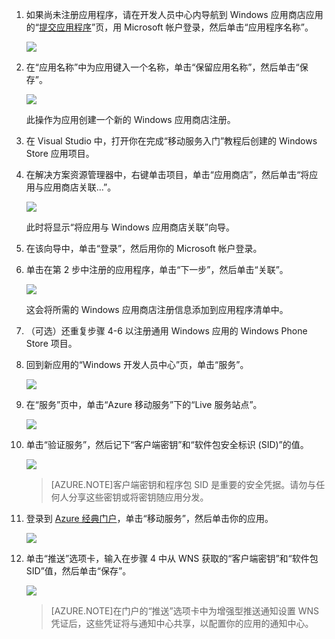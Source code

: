 

1. 如果尚未注册应用程序，请在开发人员中心内导航到 Windows 应用商店应用的“[提交应用程序]”页，用 Microsoft 帐户登录，然后单击“应用程序名称”。

   	![](./media/mobile-services-dotnet-backend-notification-hubs-register-windows-store-app/mobile-services-submit-win8-app.png)

2. 在“应用名称”中为应用键入一个名称，单击“保留应用名称”，然后单击“保存”。

   	![](./media/mobile-services-dotnet-backend-notification-hubs-register-windows-store-app/mobile-services-win8-app-name.png)

   	此操作为应用创建一个新的 Windows 应用商店注册。

3. 在 Visual Studio 中，打开你在完成“移动服务入门”教程后创建的 Windows Store 应用项目。

4. 在解决方案资源管理器中，右键单击项目，单击“应用商店”，然后单击“将应用与应用商店关联...”。

  	![](./media/mobile-services-dotnet-backend-notification-hubs-register-windows-store-app/mobile-services-store-association.png)

   	此时将显示“将应用与 Windows 应用商店关联”向导。

5. 在该向导中，单击“登录”，然后用你的 Microsoft 帐户登录。

6. 单击在第 2 步中注册的应用程序，单击“下一步”，然后单击“关联”。

   	![](./media/mobile-services-dotnet-backend-notification-hubs-register-windows-store-app/mobile-services-select-app-name.png)

   	这会将所需的 Windows 应用商店注册信息添加到应用程序清单中。

7. （可选）还重复步骤 4-6 以注册通用 Windows 应用的 Windows Phone Store 项目。

8. 回到新应用的“Windows 开发人员中心”页，单击“服务”。

   	![](./media/mobile-services-dotnet-backend-notification-hubs-register-windows-store-app/mobile-services-win8-edit-app.png)

9. 在“服务”页中，单击“Azure 移动服务”下的“Live 服务站点”。

	![](./media/mobile-services-javascript-backend-register-windows-store-app/mobile-services-win8-edit2-app.png)

10. 单击“验证服务”，然后记下“客户端密钥”和“软件包安全标识 (SID)”的值。

   	![](./media/mobile-services-dotnet-backend-notification-hubs-register-windows-store-app/mobile-services-win8-app-push-auth.png)

    > [AZURE.NOTE]客户端密钥和程序包 SID 是重要的安全凭据。请勿与任何人分享这些密钥或将密钥随应用分发。

11. 登录到 [Azure 经典门户](https://manage.windowsazure.cn/)，单击“移动服务”，然后单击你的应用。

   	![](./media/mobile-services-dotnet-backend-notification-hubs-register-windows-store-app/mobile-services-selection.png)

12. 单击“推送”选项卡，输入在步骤 4 中从 WNS 获取的“客户端密钥”和“软件包 SID”值，然后单击“保存”。

   	![](./media/mobile-services-dotnet-backend-notification-hubs-register-windows-store-app/mobile-push-tab.png)

	>[AZURE.NOTE]在门户的“推送”选项卡中为增强型推送通知设置 WNS 凭证后，这些凭证将与通知中心共享，以配置你的应用的通知中心。

<!-- URLs. -->
[提交应用程序]: http://go.microsoft.com/fwlink/p/?LinkID=266582

<!---HONumber=Mooncake_0118_2016-->